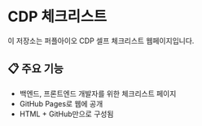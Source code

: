 # CDP 체크리스트

이 저장소는 퍼플아이오 CDP 셀프 체크리스트 웹페이지입니다.

## 📋 주요 기능
- 백엔드, 프론트엔드 개발자를 위한 체크리스트 페이지
- GitHub Pages로 웹에 공개
- HTML + GitHub만으로 구성됨

